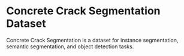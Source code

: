 # Concrete Crack Segmentation Dataset

Concrete Crack Segmentation is a dataset for instance segmentation, semantic segmentation, and object detection tasks.